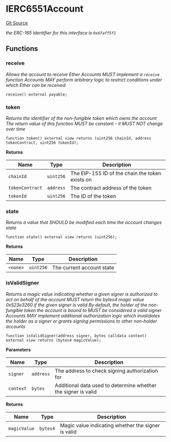 # IERC6551Account
[Git Source](https://github.com/0xStation/0xrails/blob/7b2d3363f0d5023623fd16114b60a38cf52ce246/src/lib/ERC6551/interface/IERC6551Account.sol)

*the ERC-165 identifier for this interface is `0x6faff5f1`*


## Functions
### receive

*Allows the account to receive Ether
Accounts MUST implement a `receive` function
Accounts MAY perform arbitrary logic to restrict conditions
under which Ether can be received*


```solidity
receive() external payable;
```

### token

*Returns the identifier of the non-fungible token which owns the account
The return value of this function MUST be constant - it MUST NOT change over time*


```solidity
function token() external view returns (uint256 chainId, address tokenContract, uint256 tokenId);
```
**Returns**

|Name|Type|Description|
|----|----|-----------|
|`chainId`|`uint256`|      The EIP-155 ID of the chain the token exists on|
|`tokenContract`|`address`|The contract address of the token|
|`tokenId`|`uint256`|      The ID of the token|


### state

*Returns a value that SHOULD be modified each time the account changes state*


```solidity
function state() external view returns (uint256);
```
**Returns**

|Name|Type|Description|
|----|----|-----------|
|`<none>`|`uint256`|The current account state|


### isValidSigner

*Returns a magic value indicating whether a given signer is authorized to act on behalf
of the account
MUST return the bytes4 magic value 0x523e3260 if the given signer is valid
By default, the holder of the non-fungible token the account is bound to MUST be considered
a valid signer
Accounts MAY implement additional authorization logic which invalidates the holder as a
signer or grants signing permissions to other non-holder accounts*


```solidity
function isValidSigner(address signer, bytes calldata context) external view returns (bytes4 magicValue);
```
**Parameters**

|Name|Type|Description|
|----|----|-----------|
|`signer`|`address`|    The address to check signing authorization for|
|`context`|`bytes`|   Additional data used to determine whether the signer is valid|

**Returns**

|Name|Type|Description|
|----|----|-----------|
|`magicValue`|`bytes4`|Magic value indicating whether the signer is valid|


